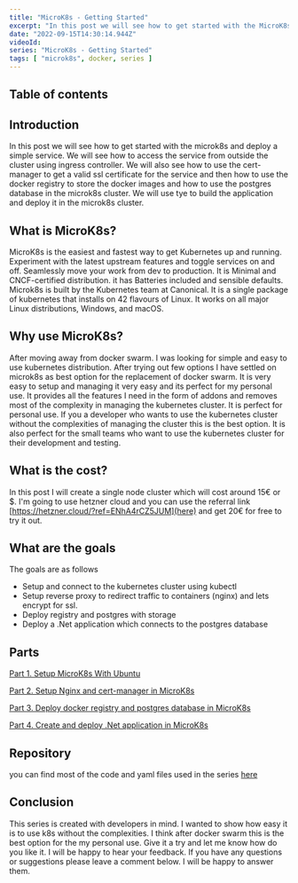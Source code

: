 ```yaml
---
title: "MicroK8s - Getting Started"
excerpt: "In this post we will see how to get started with the MicroK8s and deploy a simple service."
date: "2022-09-15T14:30:14.944Z"
videoId: 
series: "MicroK8s - Getting Started"
tags: [ "microk8s", docker, series ]
---
```


## Table of contents

## Introduction

In this post we will see how to get started with the microk8s and deploy a simple service. We will see how to access the service from outside the cluster using ingress controller. We will also see how to use the cert-manager to get a valid ssl certificate for the service and then how to use the docker registry to store the docker images and how to use the postgres database in the microk8s cluster. We will use tye to build the application and deploy it in the microk8s cluster.

## What is MicroK8s?

MicroK8s is the easiest and fastest way to get Kubernetes up and running. Experiment with the latest upstream features and toggle services on and off. Seamlessly move your work from dev to production. It is Minimal and CNCF-certified distribution. it has Batteries included and sensible defaults. Microk8s is built by the Kubernetes team at Canonical. It is a single package of kubernetes that installs on 42 flavours of Linux. It works on all major Linux distributions, Windows, and macOS.

## Why use MicroK8s?

After moving away from docker swarm. I was looking for simple and easy to use kubernetes distribution. After trying out few options I have settled on microk8s as best option for the replacement of docker swarm. It is very easy to setup and managing it very easy and its perfect for my personal use. It provides all the features I need in the form of addons and removes most of the complexity in managing the kubernetes cluster. It is perfect for personal use. If you a developer who wants to use the kubernetes cluster without the complexities of managing the cluster this is the best option. It is also perfect for the small teams who want to use the kubernetes cluster for their development and testing.

## What is the cost?

In this post I will create a single node cluster which will cost around 15€ or $. I'm going to use hetzner cloud and you can use the referral link [https://hetzner.cloud/?ref=ENhA4rCZ5JUM](here) and get 20€ for free to try it out.

## What are the goals

The goals are as follows

- Setup and connect to the kubernetes cluster using kubectl
- Setup reverse proxy to redirect traffic to containers (nginx) and lets encrypt for ssl.
- Deploy registry and postgres with storage
- Deploy a .Net application which connects to the postgres database

## Parts

[Part 1. Setup MicroK8s With Ubuntu](/posts/setup-micro-k8s-with-ubuntu)

[Part 2. Setup Nginx and cert-manager in MicroK8s](/posts/setup-nginx-and-cert-manager-in-micro-k8s)

[Part 3. Deploy docker registry and postgres database in MicroK8s](/posts/deploy-docker-registry-and-postgres-database-in-micro-k8s)

[Part 4. Create and deploy .Net application in MicroK8s](/posts/create-and-deploy-dotnet-application-in-micro-k8s)

## Repository

you can find most of the code and yaml files used in the series [here](https://github.com/antosubash/microk8s-hetzner-deployment)

## Conclusion

This series is created with developers in mind. I wanted to show how easy it is to use k8s without the complexities. I think after docker swarm this is the best option for the my personal use. Give it a try and let me know how do you like it. I will be happy to hear your feedback. If you have any questions or suggestions please leave a comment below. I will be happy to answer them.
